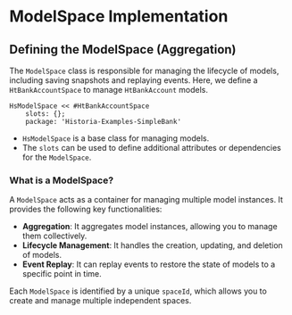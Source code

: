 # ModelSpace Implementation

## Defining the ModelSpace (Aggregation)

The `ModelSpace` class is responsible for managing the lifecycle of models, including saving snapshots and replaying events. Here, we define a `HtBankAccountSpace` to manage `HtBankAccount` models.

```Smalltalk
HsModelSpace << #HtBankAccountSpace
    slots: {};
    package: 'Historia-Examples-SimpleBank'
```

- `HsModelSpace` is a base class for managing models.
- The `slots` can be used to define additional attributes or dependencies for the `ModelSpace`.

### What is a ModelSpace?

A `ModelSpace` acts as a container for managing multiple model instances. It provides the following key functionalities:

- **Aggregation**: It aggregates model instances, allowing you to manage them collectively.
- **Lifecycle Management**: It handles the creation, updating, and deletion of models.
- **Event Replay**: It can replay events to restore the state of models to a specific point in time.

Each `ModelSpace` is identified by a unique `spaceId`, which allows you to create and manage multiple independent spaces.
